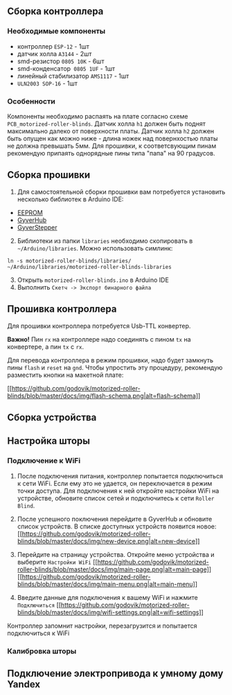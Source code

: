 ## Сборка контроллера

### Необходимые компоненты
- контроллер `ESP-12` - 1шт
- датчик холла `A3144` - 2шт
- smd-резистор `0805 10K` - 6шт 
- smd-конденсатор` 0805 1UF` - 1шт 
- линейный стабилизатор `AMS1117` - 1шт
- `ULN2003 SOP-16` - 1шт

### Особенности
Компоненты необходимо распаять на плате согласно схеме `PCB_motorized-roller-blinds`.
Датчик холла `h1` должен быть поднят максимально далеко от поверхности платы.
Датчик холла `h2` должен быть опущен как можно ниже - длина ножек над повернхостью платы не должна превышать 5мм.
Для прошивки, к соответсвующим пинам рекомендую припаять однорядные пины типа "папа" на 90 градусов. 

## Cборка прошивки

1. Для самостоятельной сборки прошивки вам потребуется установить несколько библиотек в Arduino IDE:
- [EEPROM](https://github.com/PaulStoffregen/EEPROM)
- [GyverHub](https://github.com/GyverLibs/GyverHub)
- [GyverStepper](https://github.com/GyverLibs/GyverStepper)

2. Библиотеки из папки `libraries` необходимо скопировать в `~/Arduino/libraries`. 
Можно использовать симлинк: 
```
ln -s motorized-roller-blinds/libraries/ ~/Arduino/libraries/motorized-roller-blinds-libraries
```

3. Открыть `motorized-roller-blinds.ino` в Arduino IDE
4. Выполнить `Скетч -> Экспорт бинарного файла`

## Прошивка контроллера

Для прошивки контроллера потребуется Usb-TTL конвертер.

**Важно!** Пин `rx` на контроллере надо соединять с пином `tx` на конвертере, а пин `tx` с `rx`.

Для перевода контроллера в режим прошивки, надо будет замкнуть пины `flash` и `reset` на `gnd`.
Чтобы упростить эту процедуру, рекомендую разместить кнопки на макетной плате:

[[https://github.com/godovik/motorized-roller-blinds/blob/master/docs/img/flash-schema.png|alt=flash-schema]]


## Сборка устройства


## Настройка шторы

### Подключение к WiFi
1. После подключения питания, контроллер попытается подключиться к сети WiFi. Если ему это не удается, он переключается в режим точки доступа. Для подключения к ней откройте настройки WiFi на устройстве, обновите список сетей и подключитесь к сети `Roller Blind`.

2. После успешного поключения перейдите в GyverHub и обновите список устройств. В списке доступных устройств появится новое:
[[https://github.com/godovik/motorized-roller-blinds/blob/master/docs/img/new-device.png|alt=new-device]]

3. Перейдите на страницу устройства. Откройте меню устройства и выберите `Настройки WiFi`
[[https://github.com/godovik/motorized-roller-blinds/blob/master/docs/img/main-page.png|alt=main-page]]
[[https://github.com/godovik/motorized-roller-blinds/blob/master/docs/img/main-menu.png|alt=main-menu]]

4. Введите данные для подключения к вашему WiFi и нажмите `Подключиться`
[[https://github.com/godovik/motorized-roller-blinds/blob/master/docs/img/wifi-settings.png|alt=wifi-settings]]

Контроллер запомнит настройки, перезагрузится и попытается подключиться к WiFi

### Калибровка шторы


## Подключение электропривода к умному дому Yandex

